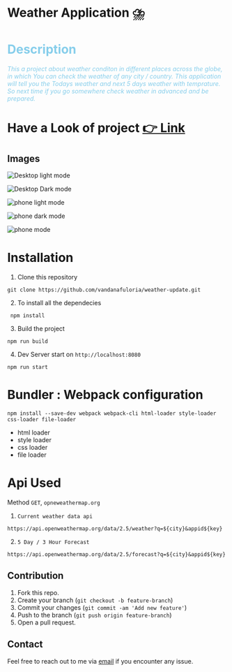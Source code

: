 # Weather Application ⛈️

# <span style = "color:skyblue;"> Description </span>

<span style="color: skyblue; font-style: italic;">This a project about weather conditon in different places across the globe, in which You can check the weather of any city / country. This application will tell you the Todays weather and next 5 days weather with temprature. So next time if you go somewhere check weather in advanced and be prepared. </span>

# Have a Look of project [👉 Link](https://vandanafuloria.github.io/weather-update/)

## Images

![Desktop light mode](./src/assets/desktop-light.png)

![Desktop Dark mode](./src/assets/desktop-dark.png)

![phone light mode](./src/assets/phone-light.png)

![phone dark mode](./src/assets/phone-dark.png)

![phone mode](./src/assets/light.png)

<!-- <img src="./src/assets/desktop-light.png" width="600"/>
<br>
<h5>desktop View </h4>

<img src="./src/assets/desktop-dark.png" width="600"/>
<br>
<h5> Phone View</h5>
<img src="./src/assets/phone-light.png" height="200"/>
<img src="./src/assets/light.png" height="200"/>
<img src="./src/assets/phone-dark.png" height="200"/> -->

# Installation

1. Clone this repository

```
git clone https://github.com/vandanafuloria/weather-update.git
```

2. To install all the dependecies

```
 npm install
```

3. Build the project

```
npm run build
```

4. Dev Server start on `http://localhost:8080`

```
npm run start
```

# Bundler : Webpack configuration

```
npm install --save-dev webpack webpack-cli html-loader style-loader css-loader file-loader
```

- html loader
- style loader
- css loader
- file loader

# Api Used

Method `GET`, `opneweathermap.org`

1. `Current weather data api`

```
https://api.openweathermap.org/data/2.5/weather?q=${city}&appid${key}
```

2. `5 Day / 3 Hour Forecast`

```
https://api.openweathermap.org/data/2.5/forecast?q=${city}&appid${key}
```

## Contribution

1. Fork this repo.
2. Create your branch (`git checkout -b feature-branch`)
3. Commit your changes (`git commit -am 'Add new feature'`)
4. Push to the branch (`git push origin feature-branch`)
5. Open a pull request.

## Contact

Feel free to reach out to me via [email](vandanafuloria02@gmail.com) if you encounter any issue.

